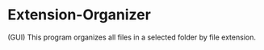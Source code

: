 # Extension-Organizer
(GUI) This program organizes all files in a selected folder by file extension.
